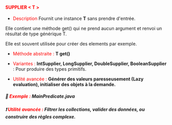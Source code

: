 #### <font color=red> SUPPLIER < T >  </font>

* <font color=red>Description</font> Fournit une instance <b>T</b> sans prendre d'entrée.

Elle contient une méthode get() qui ne prend aucun argument et renvoi un résultat de type générique T.

Elle est souvent utilisée pour créer des elements par exemple.

* <font color=red>Méthode abstraite :</font> <b>T get()</b>


* <font color=red>Variantes :</font> <b>IntSupplier, LongSupplier, DoubleSupplier, BooleanSupplier </b> : Pour produire 
des types primitifs.


* <font color=red>Utilité avancée :</font> <b>Générer des valeurs paresseusement (Lazy evaluation), initialiser des objets à la demande.</b>


##### 📔 <font color=red> Exemple :  </font> MainPredicate.java


##### ❗ <font color=red> Utilité avancée :</font> Filtrer les collections, valider des données, ou construire des règles complexe.
